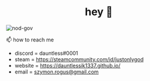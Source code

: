 <h1 align="center">hey 👋</h1>


<p align="left"> <img src="https://komarev.com/ghpvc/?username=nod-gov&label=Profile%20views&color=0e75b6&style=flat" alt="nod-gov" /> </p>

📫 how to reach me 

- discord = dauntless#0001
- steam = https://steamcommunity.com/id/justonlygod
- website = https://dauntlessik1337.github.io/
- email = szymon.rogus@gmail.com
